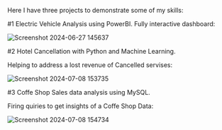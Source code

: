 Here I have three projects to demonstrate some of my skills:


#1 Electric Vehicle Analysis using PowerBI.
Fully interactive dashboard:

![Screenshot 2024-06-27 145637](https://github.com/boprosv/BP-portfolio/assets/118841138/a7bf98bc-41c2-4f70-ad87-6d23a184cacc)


#2 Hotel Cancellation with Python and Machine Learning.

Helping to address a lost revenue of Cancelled servises:


![Screenshot 2024-07-08 153735](https://github.com/boprosv/BP-portfolio/assets/118841138/6b358d13-82f6-4832-9142-12402054707a)


#3 Coffe Shop Sales data analysis using MySQL.

Firing quiries to get insights of a Coffe Shop Data:

![Screenshot 2024-07-08 154734](https://github.com/boprosv/BP-portfolio/assets/118841138/62717ba0-5cf0-4002-9c08-3337134532ed)



